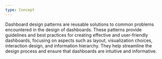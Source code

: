 ```yaml
---
type: Concept
---
```


Dashboard design patterns are reusable solutions to common problems encountered in the design of dashboards. These patterns provide guidelines and best practices for creating effective and user-friendly dashboards, focusing on aspects such as layout, visualization choices, interaction design, and information hierarchy. They help streamline the design process and ensure that dashboards are intuitive and informative.